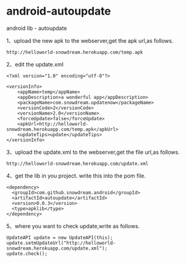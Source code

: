 android-autoupdate
===========

android lib - autoupdate  

1、upload the new apk to the webserver,get the apk url,as follows.  
```
http://helloworld-snowdream.herokuapp.com/temp.apk   
```

2、edit the update.xml   
```
<?xml version="1.0" encoding="utf-8"?>  

<versionInfo>  
	<appName>temp</appName>  
	<appDescription>a wonderful app</appDescription>  
	<packageName>com.snowdream.updatenow</packageName>  
	<versionCode>2</versionCode>  
	<versionName>2.0</versionName>  
	<forceUpdate>false</forceUpdate>  
	<apkUrl>http://helloworld-snowdream.herokuapp.com/temp.apk</apkUrl>  
	<updateTips>update</updateTips>  
</versionInfo>  
```

3、upload the update.xml to the webserver,get the file url,as follows.  
```
http://helloworld-snowdream.herokuapp.com/update.xml  
```

4、get the lib in you project. write this into the pom file.   
```
<dependency>  
  <groupId>com.github.snowdream.android</groupId>  
  <artifactId>autoupdate</artifactId>  
  <version>0.0.3</version>  
  <type>apklib</type>  
</dependency>  
```

5、where you want to check update,write as follows.
```  
UpdateAPI update = new UpdateAPI(this);  
update.setmUpdateUrl("http://helloworld-snowdream.herokuapp.com/update.xml");  
update.check();  
```
